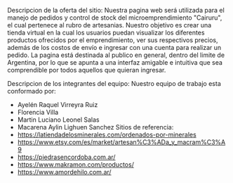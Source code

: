 Descripcion de la oferta del sitio:
Nuestra pagina web será utilizada para el manejo de pedidos y control de stock del microemprendimiento "Cairuru", el cual pertenece al rubro de artesanias. Nuestro objetivo es crear una tienda virtual en la cual los usuarios puedan visualizar los diferentes productos ofrecidos por el emprendimiento, ver sus respectivos precios, además de los costos de envío e ingresar con una cuenta para realizar un pedido. La pagina está destinada al publico en general, dentro del limite de Argentina, por lo que se apunta a una interfaz amigable e intuitiva que sea comprendible por todos aquellos que quieran ingresar.

Descripcion de los integrantes del equipo:
Nuestro equipo de trabajo esta conformado por:
- Ayelén Raquel Virreyra Ruiz
- Florencia Villa
- Martin Luciano Leonel Salas
- Macarena Aylin Lighuen Sanchez 
Sitios de referencia:
- https://latiendadelosminerales.com/ordenados-por-minerales
- https://www.etsy.com/es/market/artesan%C3%ADa_y_macram%C3%A9
- https://piedrasencordoba.com.ar/
- https://www.makramon.com/productos/
- https://www.amordehilo.com.ar/
